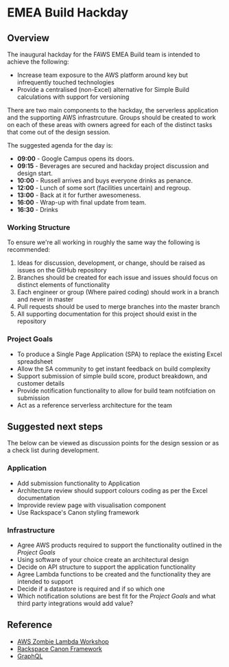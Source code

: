 # EMEA Build Hackday

## Overview
The inaugural hackday for the FAWS EMEA Build team is intended to achieve the following:

* Increase team exposure to the AWS platform around key but infrequently touched technologies
* Provide a centralised (non-Excel) alternative for Simple Build calculations with support for versioning

There are two main components to the hackday, the serverless application and the supporting AWS infrastrcuture. Groups should be created to work on each of these areas with owners agreed for each of the distinct tasks that come out of the design session. 

The suggested agenda for the day is:

- **09:00** - Google Campus opens its doors. 
- **09:15** - Beverages are secured and hackday project discussion and design start.
- **10:00** - Russell arrives and buys everyone drinks as penance. 
- **12:00** - Lunch of some sort (facilities uncertain) and regroup.
- **13:00** - Back at it for further awesomeness. 
- **16:00** - Wrap-up with final update from team.
- **16:30** - Drinks

### Working Structure
To ensure we're all working in roughly the same way the following is recommended:

1. Ideas for discussion, development, or change, should be raised as issues on the GitHub repository
1. Branches should be created for each issue and issues should focus on distinct elements of functionality
1. Each engineer or group (Where paired coding) should work in a branch and never in master
1. Pull requests should be used to merge branches into the master branch
1. All supporting documentation for this project should exist in the repository

### Project Goals

- To produce a Single Page Application (SPA) to replace the existing Excel spreadsheet
- Allow the SA community to get instant feedback on build complexity 
- Support submission of simple build score, product breakdown, and customer details
- Provide notification functionality to allow for build team notifciation on submission
- Act as a reference serverless architecture for the team

## Suggested next steps
The below can be viewed as discussion points for the design session or as a check list during development. 

### Application

- Add submission functionality to Application
- Architecture review should support colours coding as per the Excel documentation
- Improvide review page with visualisation component
- Use Rackspace's Canon styling framework

### Infrastructure

- Agree AWS products required to support the functionality outlined in the *Project Goals*
- Using software of your choice create an architectural design 
- Decide on API structure to support the application functionality
- Agree Lambda functions to be created and the functionality they are intended to support
- Decide if a datastore is required and if so which one
- Which notification solutions are best fit for the *Project Goals* and what third party integrations would add value?

## Reference 

- [AWS Zombie Lambda Workshop](https://github.com/awslabs/aws-lambda-zombie-workshop)
- [Rackspace Canon Framework](http://rackerlabs.github.io/canon/get-started/)
- [GraphQL](http://graphql.org/)
